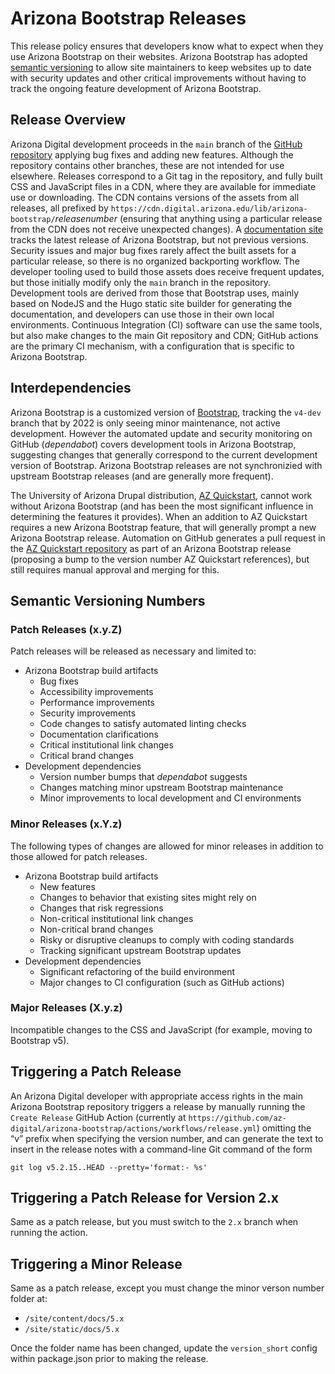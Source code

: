 # Arizona Bootstrap Releases
This release policy ensures that developers know what to expect when they use
Arizona Bootstrap on their websites. Arizona Bootstrap has adopted
[semantic versioning](https://semver.org/) to allow site maintainers to keep
websites up to date with security updates and other critical improvements
without having to track the ongoing feature development of Arizona Bootstrap.

## Release Overview
Arizona Digital development proceeds in the `main` branch of the
[GitHub repository](https://github.com/az-digital/arizona-bootstrap) applying
bug fixes and adding new features. Although the repository contains other
branches, these are not intended for use elsewhere. Releases correspond to a Git
tag in the repository, and fully built CSS and JavaScript files in a CDN, where
they are available for immediate use or downloading. The CDN contains versions
of the assets from all releases, all prefixed by
`https://cdn.digital.arizona.edu/lib/arizona-bootstrap/`_releasenumber_
(ensuring that anything using a particular release from the CDN does not receive
unexpected changes). A
[documentation site](https://digital.arizona.edu/arizona-bootstrap/) tracks the
latest release of Arizona Bootstrap, but not previous versions. Security issues
and major bug fixes rarely affect the built assets for a particular release, so
there is no organized backporting workflow. The developer tooling used to build
those assets does receive frequent updates, but those initially modify only the
`main` branch in the repository. Development tools are derived from those that
Bootstrap uses, mainly based on NodeJS and the Hugo static site builder for
generating the documentation, and developers can use those in their own local
environments. Continuous Integration (CI) software can use the same tools, but
also make changes to the main Git repository and CDN; GitHub actions are the
primary CI mechanism, with a configuration that is specific to Arizona
Bootstrap.

## Interdependencies
Arizona Bootstrap is a customized version of
[Bootstrap](https://getbootstrap.com/), tracking the `v4-dev` branch that by
2022 is only seeing minor maintenance, not active development. However the
automated update and security monitoring on GitHub (_dependabot_) covers
development tools in Arizona Bootstrap, suggesting changes that generally
correspond to the current development version of Bootstrap. Arizona Bootstrap
releases are not synchronizied with upstream Bootstrap releases (and are
generally more frequent).

The University of Arizona Drupal distribution,
[AZ Quickstart](https://quickstart.arizona.edu/), cannot work without Arizona
Bootstrap (and has been the most significant influence in determining the
features it provides). When an addition to AZ Quickstart requires a new Arizona
Bootstrap feature, that will generally prompt a new Arizona Bootstrap release.
Automation on GitHub generates a pull request in the
[AZ Quickstart repository](https://github.com/az-digital/az_quickstart) as part
of an Arizona Bootstrap release (proposing a bump to the version number AZ
Quickstart references), but still requires manual approval and merging for this.

## Semantic Versioning Numbers

### Patch Releases (x.y.Z)
Patch releases will be released as necessary and limited to:
- Arizona Bootstrap build artifacts
  - Bug fixes
  - Accessibility improvements
  - Performance improvements
  - Security improvements
  - Code changes to satisfy automated linting checks
  - Documentation clarifications
  - Critical institutional link changes
  - Critical brand changes
- Development dependencies
  - Version number bumps that _dependabot_ suggests
  - Changes matching minor upstream Bootstrap maintenance
  - Minor improvements to local development and CI environments

### Minor Releases (x.Y.z)
The following types of changes are allowed for minor releases in addition to those allowed for patch releases.
- Arizona Bootstrap build artifacts
  - New features
  - Changes to behavior that existing sites might rely on
  - Changes that risk regressions
  - Non-critical institutional link changes
  - Non-critical brand changes
  - Risky or disruptive cleanups to comply with coding standards
  - Tracking significant upstream Bootstrap updates
- Development dependencies
  - Significant refactoring of the build environment
  - Major changes to CI configuration (such as GitHub actions)

### Major Releases (X.y.z)
Incompatible changes to the CSS and JavaScript (for example, moving to Bootstrap v5).

## Triggering a Patch Release
An Arizona Digital developer with appropriate access rights in the main Arizona
Bootstrap repository triggers a release by manually running the `Create Release`
GitHub Action (currently at
`https://github.com/az-digital/arizona-bootstrap/actions/workflows/release.yml`)
omitting the “v” prefix when specifying the version number, and can generate the
text to insert in the release notes with a command-line Git command of the form
```
git log v5.2.15..HEAD --pretty='format:- %s'
```

## Triggering a Patch Release for Version 2.x

Same as a patch release, but you must switch to the `2.x` branch when running the
action.

## Triggering a Minor Release

Same as a patch release, except you must change the minor verson number folder at:
- `/site/content/docs/5.x`
- `/site/static/docs/5.x`

Once the folder name has been changed, update the `version_short` config within package.json
prior to making the release.
